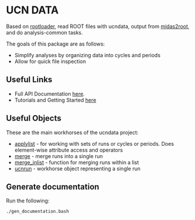 # UCN DATA

Based on [rootloader], read ROOT files with ucndata, output from [midas2root], and do analysis-common tasks.

The goals of this package are as follows:

* Simplify analyses by organizing data into cycles and periods
* Allow for quick file inspection

## Useful Links

* Full API Documentation [here](docs/README.md).
* Tutorials and Getting Started [here](tutorials/index.md)


## Useful Objects

These are the main workhorses of the ucndata project:

* [applylist](docs/applylist.md) - for working with sets of runs or cycles or periods. Does element-wise attribute access and operators
* [merge](docs/merge.md) - merge runs into a single run
* [merge_inlist](docs/merge.md#merge_inlist) - function for merging runs within a list
* [ucnrun](docs/ucnrun.md) - workhorse object representing a single run

## Generate documentation

Run the following:

```bash
./gen_documentation.bash
```


[rootloader]: https://github.com/ucn-triumf/rootloader
[midas2root]: https://github.com/ucn-triumf/ucn_detector_analyzer/tree/2024